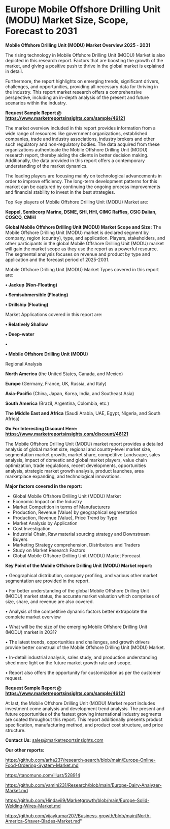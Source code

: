 # Europe Mobile Offshore Drilling Unit (MODU) Market Size, Scope, Forecast to 2031

<Strong> Mobile Offshore Drilling Unit (MODU) Market Overview 2025 - 2031</strong>

The rising technology in Mobile Offshore Drilling Unit (MODU) Market is also depicted in this research report. Factors that are boosting the growth of the market, and giving a positive push to thrive in the global market is explained in detail.

Furthermore, the report highlights on emerging trends, significant drivers, challenges, and opportunities, providing all necessary data for thriving in the industry. This report market research offers a comprehensive perspective, including an in-depth analysis of the present and future scenarios within the industry.

<strong>Request Sample Report @ <a href=https://www.marketreportsinsights.com/sample/46121>https://www.marketreportsinsights.com/sample/46121</a></strong>

The market overview included in this report provides information from a wide range of resources like government organizations, established companies, trade and industry associations, industry brokers and other such regulatory and non-regulatory bodies. The data acquired from these organizations authenticate the Mobile Offshore Drilling Unit (MODU) research report, thereby aiding the clients in better decision making. Additionally, the data provided in this report offers a contemporary understanding of the market dynamics.

The leading players are focusing mainly on technological advancements in order to improve efficiency. The long-term development patterns for this market can be captured by continuing the ongoing process improvements and financial stability to invest in the best strategies.

Top Key players of Mobile Offshore Drilling Unit (MODU) Market are:

<strong>Keppel, Sembcorp Marine, DSME, SHI, HHI, CIMC Raffles, CSIC Dalian, COSCO, CMHI</strong>

<strong><b>Global Mobile Offshore Drilling Unit (MODU) Market Scope and Size:</b></strong>
The Mobile Offshore Drilling Unit (MODU) market is declared segment by company, region (country), type, and application. Players, stakeholders, and other participants in the global Mobile Offshore Drilling Unit (MODU) market will gain the market scope as they use the report as a powerful resource. The segmental analysis focuses on revenue and product by type and application and the forecast period of 2025-2031.

Mobile Offshore Drilling Unit (MODU) Market Types covered in this report are:

<strong>•  Jackup (Non-Floating)

•  Semisubmersible (Floating)

•  Drillship (Floating)</strong>

Market Applications covered in this report are:

<strong>•  Relatively Shallow

•  Deep-water

•  

•  Mobile Offshore Drilling Unit (MODU)</strong> 

Regional Analysis

<strong>North America</strong> (the United States, Canada, and Mexico)

<strong>Europe</strong> (Germany, France, UK, Russia, and Italy)

<strong>Asia-Pacific</strong> (China, Japan, Korea, India, and Southeast Asia)

<strong>South America</strong> (Brazil, Argentina, Colombia, etc.)

<strong>The Middle East and Africa</strong> (Saudi Arabia, UAE, Egypt, Nigeria, and South Africa)

<strong>Go For Interesting Discount Here: <a href=https://www.marketreportsinsights.com/discount/46121>https://www.marketreportsinsights.com/discount/46121</a></strong>

The Mobile Offshore Drilling Unit (MODU) market report provides a detailed analysis of global market size, regional and country-level market size, segmentation market growth, market share, competitive Landscape, sales analysis, impact of domestic and global market players, value chain optimization, trade regulations, recent developments, opportunities analysis, strategic market growth analysis, product launches, area marketplace expanding, and technological innovations.

<strong><b>Major factors covered in the report:</b></strong>
<ul>
  <li>Global Mobile Offshore Drilling Unit (MODU) Market </li>
  <li>Economic Impact on the Industry</li>
  <li>Market Competition in terms of Manufacturers</li>
  <li>Production, Revenue (Value) by geographical segmentation</li>
  <li>Production, Revenue (Value), Price Trend by Type</li>
  <li>Market Analysis by Application</li>
  <li>Cost Investigation</li>
  <li>Industrial Chain, Raw material sourcing strategy and Downstream Buyers</li>
  <li>Marketing Strategy comprehension, Distributors and Traders</li>
  <li>Study on Market Research Factors</li>
  <li>Global Mobile Offshore Drilling Unit (MODU) Market Forecast</li>
</ul>

<strong><b>Key Point of the Mobile Offshore Drilling Unit (MODU) Market report:</b></strong>

• Geographical distribution, company profiling, and various other market segmentation are provided in the report.

• For better understanding of the global Mobile Offshore Drilling Unit (MODU) market status, the accurate market valuation which comprises of size, share, and revenue are also covered.

• Analysis of the competitive dynamic factors better extrapolate the complete market overview

• What will be the size of the emerging Mobile Offshore Drilling Unit (MODU) market in 2031?

• The latest trends, opportunities and challenges, and growth drivers provide better construal of the Mobile Offshore Drilling Unit (MODU) Market.

• In-detail industrial analysis, sales study, and production understanding shed more light on the future market growth rate and scope.

• Report also offers the opportunity for customization as per the customer request.

<strong>Request Sample Report @ <a href=https://www.marketreportsinsights.com/sample/46121>https://www.marketreportsinsights.com/sample/46121</a></strong>

At last, the Mobile Offshore Drilling Unit (MODU) Market report includes investment come analysis and development trend analysis. The present and future opportunities of the fastest growing international industry segments are coated throughout this report. This report additionally presents product specification, manufacturing method, and product cost structure, and price structure.

<strong>Contact Us:</strong>
sales@marketreportsinsights.com

<strong>Our other reports:</strong>

<a href=https://github.com/arha237/research-search/blob/main/Europe-Online-Food-Ordering-System-Market.md>https://github.com/arha237/research-search/blob/main/Europe-Online-Food-Ordering-System-Market.md</a>

<a href=https://tanomuno.com/illust/528914>https://tanomuno.com/illust/528914</a>

<a href=https://github.com/yamini231/Research/blob/main/Europe-Dairy-Analyzer-Market.md>https://github.com/yamini231/Research/blob/main/Europe-Dairy-Analyzer-Market.md</a>

<a href=https://github.com/Hindavii9/Marketgrowth/blob/main/Europe-Solid-Welding-Wires-Market.md>https://github.com/Hindavii9/Marketgrowth/blob/main/Europe-Solid-Welding-Wires-Market.md</a>

<a href=https://github.com/vijaykumar207/Business-growth/blob/main/North-America-Shaver-Blades-Market.md>https://github.com/vijaykumar207/Business-growth/blob/main/North-America-Shaver-Blades-Market.md</a>"
